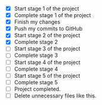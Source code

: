 - [x] Start stage 1 of the project
- [x] Complete stage 1 of the project
- [x] Finish my changes
- [x] Push my commits to GitHub
- [x] Start stage 2 of the project
- [X] Complete stage 2
- [ ] Start stage 3 of the project
- [ ] Complete stage 3 
- [ ] Start stage 4 of the project
- [ ] Complete stage 4 
- [ ] Start stage 5 of the project
- [ ] Complete stage 5
- [ ] Project completed. 
- [ ] Delete unnecessary files like this.
